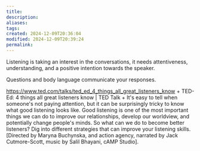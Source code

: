 ```yaml
---
title: 
description: 
aliases: 
tags: 
created: 2024-12-09T20:36:04
modified: 2024-12-09T20:39:24
permalink: 
---
```


Listening is taking an interest in the conversations, it needs attentiveness, understanding, and a positive intention towards the speaker.

Questions and body language communicate your responses.

https://www.ted.com/talks/ted_ed_4_things_all_great_listeners_know + TED-Ed: 4 things all great listeners know | TED Talk + It's easy to tell when someone's not paying attention, but it can be surprisingly tricky to know what good listening looks like. Good listening is one of the most important things we can do to improve our relationships, develop our worldview, and potentially change people's minds. So what can we do to become better listeners? Dig into different strategies that can improve your listening skills. [Directed by Maryna Buchynska, and action agency, narrated by Jack Cutmore-Scott, music by Salil Bhayani, cAMP Studio].
